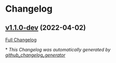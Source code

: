 # Changelog

## [v1.1.0-dev](https://github.com/NASA-PDS/web-analytics/tree/v1.1.0-dev) (2022-04-02)

[Full Changelog](https://github.com/NASA-PDS/web-analytics/compare/d6977fda23e31e92e8229725ad26c02e0e665157...v1.1.0-dev)



\* *This Changelog was automatically generated by [github_changelog_generator](https://github.com/github-changelog-generator/github-changelog-generator)*
